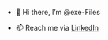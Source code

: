 - 👋 Hi there, I’m @exe-Files
<!-- - 🌱 I’m currently learning  -->
- 📫 Reach me via <a href="https://linkedin.com/bfiles"> LinkedIn </a>

<!---
exe-Files/exe-Files is a ✨ special ✨ repository because its `README.md` (this file) appears on your GitHub profile.
You can click the Preview link to take a look at your changes.
--->
